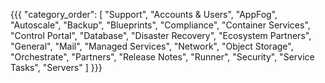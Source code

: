 {{{
  "category_order": [
    "Support",
    "Accounts & Users",
    "AppFog",
    "Autoscale",
    "Backup",
    "Blueprints",
    "Compliance",
    "Container Services",
    "Control Portal",
    "Database",
    "Disaster Recovery",
    "Ecosystem Partners",
    "General",
    "Mail",
    "Managed Services",
    "Network",
    "Object Storage",
    "Orchestrate",
    "Partners",
    "Release Notes",
    "Runner",
    "Security",
    "Service Tasks",
    "Servers"
  ]
}}}
